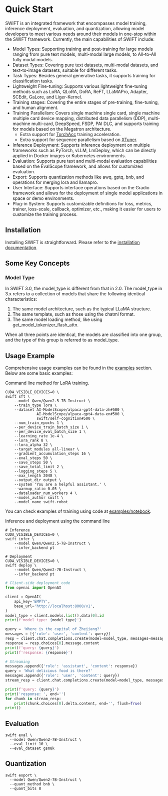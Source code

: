 # Quick Start

SWIFT is an integrated framework that encompasses model training, inference deployment, evaluation, and quantization, allowing model developers to meet various needs around their models in one-stop within the SWIFT framework. Currently, the main capabilities of SWIFT include:

- Model Types: Supporting training and post-training for large models ranging from pure text models, multi-modal large models, to All-to-All fully modal models.
- Dataset Types: Covering pure text datasets, multi-modal datasets, and text-to-image datasets, suitable for different tasks.
- Task Types: Besides general generative tasks, it supports training for classification tasks.
- Lightweight Fine-tuning: Supports various lightweight fine-tuning methods such as LoRA, QLoRA, DoRA, ReFT, LLaMAPro, Adapter, SCEdit, GaLore, and Liger-Kernel.
- Training stages: Covering the entire stages of pre-training, fine-tuning, and human alignment.
- Training Parallelism: Covers single machine single card, single machine multiple card device mapping, distributed data parallelism (DDP), multi-machine multi-card, DeepSpeed, FSDP, PAI DLC, and supports training for models based on the Megatron architecture.
  - Extra support for [TorchAcc](https://github.imc.re/AlibabaPAI/torchacc) training acceleration.
  - Extra support for sequence parallelism based on [XTuner](https://github.com/InternLM/xtuner).
- Inference Deployment: Supports inference deployment on multiple frameworks such as PyTorch, vLLM, LmDeploy, which can be directly applied in Docker images or Kubernetes environments.
- Evaluation: Supports pure text and multi-modal evaluation capabilities based on the EvalScope framework, and allows for customized evaluation.
- Export: Supports quantization methods like awq, gptq, bnb, and operations for merging lora and llamapro.
- User Interface: Supports interface operations based on the Gradio framework and allows for the deployment of single model applications in space or demo environments.
- Plug-in System: Supports customizable definitions for loss, metrics, trainer, loss-scale, callback, optimizer, etc., making it easier for users to customize the training process.

## Installation

Installing SWIFT is straightforward. Please refer to the [installation documentation](./SWIFT-installation.md).

## Some Key Concepts

### Model Type

In SWIFT 3.0, the model_type is different from that in 2.0. The model_type in 3.x refers to a collection of models that share the following identical characteristics:
1. The same model architecture, such as the typical LLaMA structure.
2. The same template, such as those using the chatml format.
3. The same model loading method, like using get_model_tokenizer_flash_attn.

When all three points are identical, the models are classified into one group, and the type of this group is referred to as model_type.

## Usage Example

Comprehensive usage examples can be found in the [examples](https://github.com/modelscope/ms-swift/tree/main/examples) section. Below are some basic examples:

Command line method for LoRA training.
```shell
CUDA_VISIBLE_DEVICES=0 \
swift sft \
    --model Qwen/Qwen2.5-7B-Instruct \
    --train_type lora \
    --dataset AI-ModelScope/alpaca-gpt4-data-zh#500 \
              AI-ModelScope/alpaca-gpt4-data-en#500 \
              swift/self-cognition#500 \
    --num_train_epochs 1 \
    --per_device_train_batch_size 1 \
    --per_device_eval_batch_size 1 \
    --learning_rate 1e-4 \
    --lora_rank 8 \
    --lora_alpha 32 \
    --target_modules all-linear \
    --gradient_accumulation_steps 16 \
    --eval_steps 50 \
    --save_steps 50 \
    --save_total_limit 2 \
    --logging_steps 5 \
    --max_length 2048 \
    --output_dir output \
    --system 'You are a helpful assistant.' \
    --warmup_ratio 0.05 \
    --dataloader_num_workers 4 \
    --model_author swift \
    --model_name swift-robot
```

You can check examples of training using code at [examples/notebook](https://github.com/modelscope/ms-swift/tree/main/examples/notebook).

Inference and deployment using the command line
```shell
# Inference
CUDA_VISIBLE_DEVICES=0 \
swift infer \
    --model Qwen/Qwen2.5-7B-Instruct \
    --infer_backend pt
```

```shell
# Deployment
CUDA_VISIBLE_DEVICES=0 \
swift deploy \
    --model Qwen/Qwen2-7B-Instruct \
    --infer_backend pt
```

```python
# Client-side deployment code
from openai import OpenAI

client = OpenAI(
    api_key='EMPTY',
    base_url='http://localhost:8000/v1',
)
model_type = client.models.list().data[0].id
print(f'model_type: {model_type}')

query = 'Where is the capital of Zhejiang?'
messages = [{'role': 'user', 'content': query}]
resp = client.chat.completions.create(model=model_type, messages=messages, seed=42)
response = resp.choices[0].message.content
print(f'query: {query}')
print(f'response: {response}')

# Streaming
messages.append({'role': 'assistant', 'content': response})
query = 'What delicious food is there?'
messages.append({'role': 'user', 'content': query})
stream_resp = client.chat.completions.create(model=model_type, messages=messages, stream=True, seed=42)

print(f'query: {query}')
print('response: ', end='')
for chunk in stream_resp:
    print(chunk.choices[0].delta.content, end='', flush=True)
print()
```

## Evaluation
```shell
swift eval \
  --model Qwen/Qwen2-7B-Instruct \
  --eval_limit 10 \
  --eval_dataset gsm8k
```

## Quantization
```shell
swift export \
  --model Qwen/Qwen2-7B-Instruct \
  --quant_method bnb \
  --quant_bits 8
```
